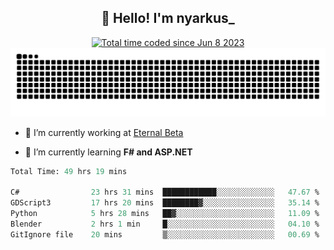 <h2 align="center">👋 Hello! I'm nyarkus_</h2>
<p align="center">
  <a href="https://wakatime.com/@8f9aa332-6725-4e00-a5d9-b2317a4b74a6">
    <img src="https://wakatime.com/badge/user/8f9aa332-6725-4e00-a5d9-b2317a4b74a6.svg" alt="Total time coded since Jun 8 2023" />
  </a>
  <br>
  <img src = "https://github.com/nyarkus/nyarkus/blob/output/github-snake-dark.svg">
</p>

- 🔭 I’m currently working at [Eternal Beta](https://github.com/Kacianoki/Eternal-Beta)
<!--- 💬 Ask me about **nothing :<**-->
- 🌱 I’m currently learning **F# and ASP.NET**

<!--START_SECTION:waka-->

```fs
Total Time: 49 hrs 19 mins

C#                23 hrs 31 mins  ████████████░░░░░░░░░░░░░   47.67 %
GDScript3         17 hrs 20 mins  ████████▓░░░░░░░░░░░░░░░░   35.14 %
Python            5 hrs 28 mins   ██▓░░░░░░░░░░░░░░░░░░░░░░   11.09 %
Blender           2 hrs 1 min     █░░░░░░░░░░░░░░░░░░░░░░░░   04.10 %
GitIgnore file    20 mins         ▒░░░░░░░░░░░░░░░░░░░░░░░░   00.69 %
```

<!--END_SECTION:waka-->
